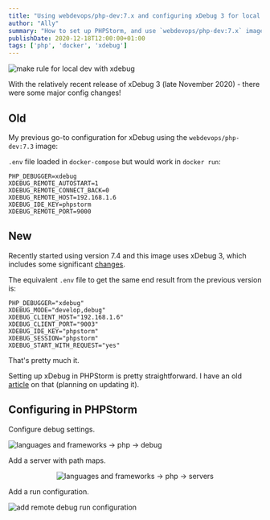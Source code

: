 ```yaml
---
title: "Using webdevops/php-dev:7.x and configuring xDebug 3 for local development in PHPStorm"
author: "Ally"
summary: "How to set up PHPStorm, and use `webdevops/php-dev:7.x` image using `xdebubg` v3."
publishDate: 2020-12-18T12:00:00+01:00
tags: ['php', 'docker', 'xdebug']
---
```


![make rule for local dev with xdebug](/img/articles/xdebug3-webdevops-phpstorm/hero.png)

With the relatively recent release of xDebug 3 (late November 2020) - there were some major config changes!

## Old
My previous go-to configuration for xDebug using the `webdevops/php-dev:7.3` image:

`.env` file loaded in `docker-compose` but would work in `docker run`:

```
PHP_DEBUGGER=xdebug
XDEBUG_REMOTE_AUTOSTART=1
XDEBUG_REMOTE_CONNECT_BACK=0
XDEBUG_REMOTE_HOST=192.168.1.6
XDEBUG_IDE_KEY=phpstorm
XDEBUG_REMOTE_PORT=9000
```

## New

Recently started using version 7.4 and this image uses xDebug 3, which includes some significant [changes](https://xdebug.org/docs/upgrade_guide).

The equivalent `.env` file to get the same end result from the previous version is:

```
PHP_DEBUGGER="xdebug"
XDEBUG_MODE="develop,debug"
XDEBUG_CLIENT_HOST="192.168.1.6"
XDEBUG_CLIENT_PORT="9003"
XDEBUG_IDE_KEY="phpstorm"
XDEBUG_SESSION="phpstorm"
XDEBUG_START_WITH_REQUEST="yes"
```

That's pretty much it.

Setting up xDebug in PHPStorm is pretty straightforward. I have an old [article](https://ac93.uk/articles/docker-nginx-httpd-php-mysql/) on that (planning on updating it).

## Configuring in PHPStorm

Configure debug settings.

![languages and frameworks -> php -> debug](/img/articles/xdebug3-webdevops-phpstorm/phpstorm-01.png)

Add a server with path maps.

<center>

![languages and frameworks -> php -> servers](/img/articles/xdebug3-webdevops-phpstorm/phpstorm-02.png)

</center>

Add a run configuration.

![add remote debug run configuration](/img/articles/xdebug3-webdevops-phpstorm/phpstorm-03.png)
